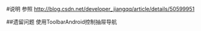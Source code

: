 #说明
参照 http://blog.csdn.net/developer_jiangqq/article/details/50599951

##遗留问题
使用ToolbarAndroid控制抽屉导航
